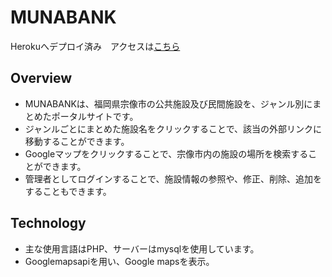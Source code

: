# MUNABANK
Herokuへデプロイ済み　アクセスは[こちら](https://munabank.herokuapp.com/)
## Overview
* MUNABANKは、福岡県宗像市の公共施設及び民間施設を、ジャンル別にまとめたポータルサイトです。
* ジャンルごとにまとめた施設名をクリックすることで、該当の外部リンクに移動することができます。
* Googleマップをクリックすることで、宗像市内の施設の場所を検索することができます。
* 管理者としてログインすることで、施設情報の参照や、修正、削除、追加をすることもできます。
## Technology
* 主な使用言語はPHP、サーバーはmysqlを使用しています。
* Googlemapsapiを用い、Google mapsを表示。
